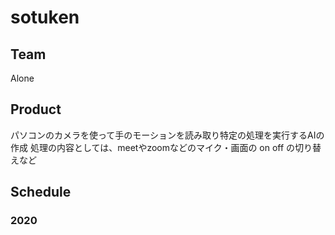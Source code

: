 # sotuken
## Team
  Alone
## Product
  パソコンのカメラを使って手のモーションを読み取り特定の処理を実行するAIの作成
  処理の内容としては、meetやzoomなどのマイク・画面の on off の切り替えなど
## Schedule
### 2020
    
